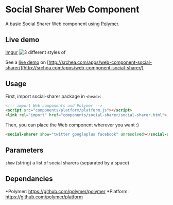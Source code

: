 Social Sharer Web Component
===========================

A basic Social Sharer Web component using [Polymer](https://www.polymer-project.org/).

Live demo
---------

[Imgur](http://i.imgur.com/lAqhBr1.png)
![3 different styles of <social-sharer>](http://i.imgur.com/lAqhBr1.png "3 different styles of <social-sharer>")

See a [live demo](http://srchea.com/apps/web-component-social-sharer/) on [http://srchea.com/apps/web-component-social-sharer/](http://srchea.com/apps/web-component-social-sharer/)

Usage
-----

First, import social-sharer package in `<head>`:

```html
<!-- import Web components and Polymer -->
<script src="components/platform/platform.js"></script>
<link rel="import" href="components/social-sharer/social-sharer.html">
```

Then, you can place the Web component wherever you want :)

```html
<social-sharer show="twitter googleplus facebook" unresolved></social-sharer>
```

Parameters
----------

`show` (string) a list of social sharers (separated by a space)

Dependancies
------------

*Polymer: https://github.com/polymer/polymer
*Platform: https://github.com/polymer/platform

